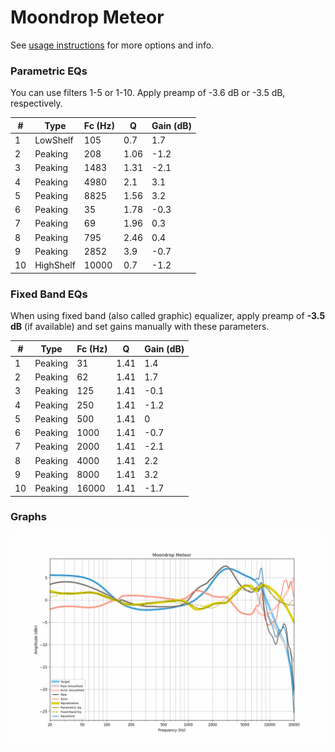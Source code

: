 # Moondrop Meteor
See [usage instructions](https://github.com/jaakkopasanen/AutoEq#usage) for more options and info.

### Parametric EQs
You can use filters 1-5 or 1-10. Apply preamp of -3.6 dB or -3.5 dB, respectively.

|   # | Type      |   Fc (Hz) |    Q |   Gain (dB) |
|-----|-----------|-----------|------|-------------|
|   1 | LowShelf  |       105 | 0.7  |         1.7 |
|   2 | Peaking   |       208 | 1.06 |        -1.2 |
|   3 | Peaking   |      1483 | 1.31 |        -2.1 |
|   4 | Peaking   |      4980 | 2.1  |         3.1 |
|   5 | Peaking   |      8825 | 1.56 |         3.2 |
|   6 | Peaking   |        35 | 1.78 |        -0.3 |
|   7 | Peaking   |        69 | 1.96 |         0.3 |
|   8 | Peaking   |       795 | 2.46 |         0.4 |
|   9 | Peaking   |      2852 | 3.9  |        -0.7 |
|  10 | HighShelf |     10000 | 0.7  |        -1.2 |

### Fixed Band EQs
When using fixed band (also called graphic) equalizer, apply preamp of **-3.5 dB** (if available) and set gains manually with these parameters.

|   # | Type    |   Fc (Hz) |    Q |   Gain (dB) |
|-----|---------|-----------|------|-------------|
|   1 | Peaking |        31 | 1.41 |         1.4 |
|   2 | Peaking |        62 | 1.41 |         1.7 |
|   3 | Peaking |       125 | 1.41 |        -0.1 |
|   4 | Peaking |       250 | 1.41 |        -1.2 |
|   5 | Peaking |       500 | 1.41 |         0   |
|   6 | Peaking |      1000 | 1.41 |        -0.7 |
|   7 | Peaking |      2000 | 1.41 |        -2.1 |
|   8 | Peaking |      4000 | 1.41 |         2.2 |
|   9 | Peaking |      8000 | 1.41 |         3.2 |
|  10 | Peaking |     16000 | 1.41 |        -1.7 |

### Graphs
![](./Moondrop%20Meteor.png)
